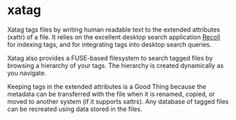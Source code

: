 xatag
=====

Xatag tags files by writing human readable text to the extended attributes
(xattr) of a file.  It relies on the excellent desktop search application
[Recoll](recoll.org) for indexing tags, and for integrating tags into desktop
search queries.

Xatag also provides a FUSE-based filesystem to search tagged files by browsing
a hierarchy of your tags.  The hierarchy is created dynamically as you
navigate.

Keeping tags in the extended attributes is a Good Thing because the metadata
can be transferred with the file when it is renamed, copied, or moved to
another system (if it supports xattrs).  Any database of tagged files can be
recreated using data stored in the files.

